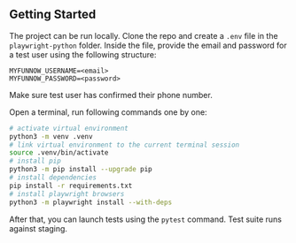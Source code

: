 ## Getting Started

The project can be run locally. Clone the repo and create a `.env` file in the `playwright-python` folder. Inside the file, provide the email and password for a test user using the following structure:
```
MYFUNNOW_USERNAME=<email>
MYFUNNOW_PASSWORD=<password>
```
Make sure test user has confirmed their phone number.

Open a terminal, run following commands one by one:

```bash
# activate virtual environment
python3 -m venv .venv
# link virtual environment to the current terminal session
source .venv/bin/activate
# install pip
python3 -m pip install --upgrade pip
# install dependencies
pip install -r requirements.txt
# install playwright browsers
python3 -m playwright install --with-deps
```

After that, you can launch tests using the `pytest` command. Test suite runs against staging. 